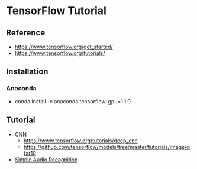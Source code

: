 # TensorFlow Tutorial

## Reference
* https://www.tensorflow.org/get_started/
* https://www.tensorflow.org/tutorials/

## Installation
### Anaconda
* conda install -c anaconda tensorflow-gpu=1.1.0

## Tutorial
* CNN
    * https://www.tensorflow.org/tutorials/deep_cnn
    * https://github.com/tensorflow/models/tree/master/tutorials/image/cifar10
* [Simple Audio Recognition](https://www.tensorflow.org/versions/master/tutorials/sequences/audio_recognition)
